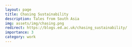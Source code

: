 ```yaml
---
layout: page
title: Chasing Sustainability
description: Tales from South Asia
img: assets/img/chasing.png
redirect: https://blogs.ed.ac.uk/chasing_sustainability/
importance: 3
category: work
---
```



